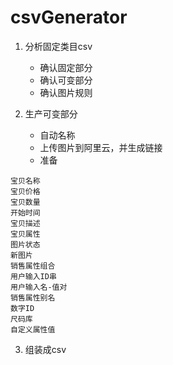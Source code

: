 # csvGenerator

1. 分析固定类目csv
    * 确认固定部分
    * 确认可变部分
    * 确认图片规则

2. 生产可变部分
    * 自动名称
    * 上传图片到阿里云，并生成链接
    * 准备
```
宝贝名称
宝贝价格
宝贝数量
开始时间
宝贝描述
宝贝属性
图片状态
新图片
销售属性组合
用户输入ID串
用户输入名-值对
销售属性别名
数字ID
尺码库
自定义属性值
```

3. 组装成csv
